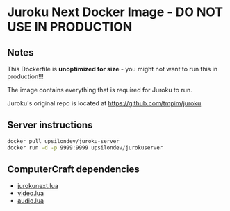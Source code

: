 # Juroku Next Docker Image - DO NOT USE IN PRODUCTION

## Notes

This Dockerfile is **unoptimized for size** - you might not want to run this in production!!!

The image contains everything that is required for Juroku to run.

Juroku's original repo is located at https://github.com/tmpim/juroku

## Server instructions

```sh
docker pull upsilondev/juroku-server
docker run -d -p 9999:9999 upsilondev/jurokuserver
```

## ComputerCraft dependencies

- [jurokunext.lua](https://gist.github.com/1lann/42bc03fca89c980917f9bb74152f57fa)
- [video.lua](https://gist.github.com/1lann/87b7610d32131a14ee2c5c047d26a7ce)
- [audio.lua](https://gist.github.com/1lann/87b7610d32131a14ee2c5c047d26a7ce)
